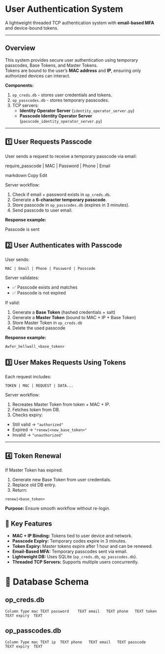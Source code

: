 # User Authentication System

A lightweight threaded TCP authentication system with **email-based MFA** and device-bound tokens.

---

## Overview

This system provides secure user authentication using temporary passcodes, Base Tokens, and Master Tokens.  
Tokens are bound to the user’s **MAC address** and **IP**, ensuring only authorized devices can interact.

**Components:**
1. `op_creds.db` - stores user credentials and tokens.
2. `op_passcodes.db` - stores temporary passcodes.
3. TCP servers:
   - **Identity Operator Server** (`identity_operator_server.py`)
   - **Passcode Identity Operator Server** (`passcode_identity_operator_server.py`)

---

## 1️⃣ User Requests Passcode

User sends a request to receive a temporary passcode via email:

require_passcode | MAC | Password | Phone | Email

markdown
Copy
Edit

Server workflow:

1. Check if email + password exists in `op_creds.db`.
2. Generate a **6-character temporary passcode**.
3. Store passcode in `op_passcodes.db` (expires in 3 minutes).
4. Send passcode to user email.

**Response example:**

Passcode is sent


## 2️⃣ User Authenticates with Passcode

User sends:

`MAC | Email | Phone | Password | Passcode`


Server validates:

- ✅ Passcode exists and matches
- ✅ Passcode is not expired

If valid:

1. Generate a **Base Token** (hashed credentials + salt)  
2. Generate a **Master Token** (bound to MAC + IP + Base Token)  
3. Store Master Token in `op_creds.db`  
4. Delete the used passcode  

**Response example:**

`Awfer_hellwall_<base_token>`


## 3️⃣ User Makes Requests Using Tokens

Each request includes:

`TOKEN | MAC | REQUEST | DATA...`


Server workflow:

1. Recreates Master Token from token + MAC + IP.
2. Fetches token from DB.
3. Checks expiry:

- Still valid → `"authorized"`
- Expired → `"renew|<new_base_token>"`
- Invalid → `"unauthorized"`

---

## 4️⃣ Token Renewal

If Master Token has expired:

1. Generate new Base Token from user credentials.
2. Replace old DB entry.
3. Return:

`renew|<base_token>`

**Purpose:** Ensure smooth workflow without re-login.


## 🔑 Key Features

- **MAC + IP Binding:** Tokens tied to user device and network.
- **Passcode Expiry:** Temporary codes expire in 3 minutes.
- **Token Expiry:** Master tokens expire after 1 hour and can be renewed.
- **Email-Based MFA:** Temporary passcodes sent via email.
- **Lightweight DB:** Uses SQLite (`op_creds.db`, `op_passcodes.db`).
- **Threaded TCP Servers:** Supports multiple users concurrently.

# 📂 Database Schema
## op_creds.db
`Column	Type
mac	TEXT
password	TEXT
email	TEXT
phone	TEXT
token	TEXT
expiry	TEXT`

## op_passcodes.db
`Column	Type
mac	TEXT
ip	TEXT
phone	TEXT
email	TEXT
passcode	TEXT
expiry	TEXT`
